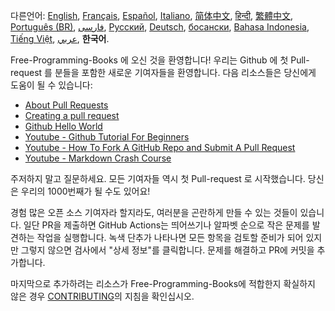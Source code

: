다른언어: [English](HOWTO.md), [Français](HOWTO-fr.md), [Español](HOWTO-es.md), [Italiano](HOWTO-it.md), [简体中文](HOWTO-zh.md), [हिन्दी](HOWTO-hi.md), [繁體中文](HOWTO-zh_TW.md), [Português (BR)](HOWTO-pt_BR.md), [فارسی](HOWTO-fa_IR.md), [Русский](HOWTO-ru.md), [Deutsch](HOWTO-de.md), [босански](HOWTO-bs.md), [Bahasa Indonesia](HOWTO-id.md), [Tiếng Việt](HOWTO-vi.md), [عربي](HOWTO-ar.md), **한국어**.

Free-Programming-Books 에 오신 것을 환영합니다! 우리는 Github 에 첫 Pull-request 를 분들을 포함한 새로운 기여자들을 환영합니다. 다음 리소스들은 당신에게 도움이 될 수 있습니다:

* [About Pull Requests](https://help.github.com/articles/about-pull-requests/)
* [Creating a pull request](https://docs.github.com/en/free-pro-team@latest/github/collaborating-with-issues-and-pull-requests/creating-a-pull-request)
* [Github Hello World](https://guides.github.com/activities/hello-world/)
* [Youtube - Github Tutorial For Beginners](https://www.youtube.com/watch?v=0fKg7e37bQE)
* [Youtube - How To Fork A GitHub Repo and Submit A Pull Request](https://www.youtube.com/watch?v=G1I3HF4YWEw)
* [Youtube - Markdown Crash Course](https://www.youtube.com/watch?v=HUBNt18RFbo)


주저하지 말고 질문하세요. 모든 기여자들 역시 첫 Pull-request 로 시작했습니다. 당신은 우리의 1000번째가 될 수도 있어요!

경험 많은 오픈 소스 기여자라 할지라도, 여러분을 곤란하게 만들 수 있는 것들이 있습니다. 일단 PR을 제출하면 GitHub Actions는 띄어쓰기나 알파벳 순으로 작은 문제를 발견하는 작업을 실행합니다. 녹색 단추가 나타나면 모든 항목을 검토할 준비가 되어 있지만 그렇지 않으면 검사에서 "상세 정보"를 클릭합니다. 문제를 해결하고 PR에 커밋을 추가합니다.

마지막으로 추가하려는 리소스가 Free-Programming-Books에 적합한지 확실하지 않은 경우 [CONTRIBUTING](CONTRIBUTING-kr.md)의 지침을 확인십시오.
